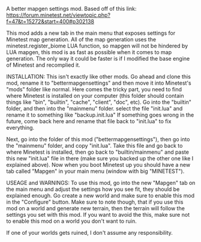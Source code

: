 A better mapgen settings mod. Based off of this link: https://forum.minetest.net/viewtopic.php?f=47&t=15272&start=400#p302138

This mod adds a new tab in the main menu that exposes settings for Minetest map generation. All of the map generation uses the minetest.register_biome LUA function, so mapgen will not be hindered by LUA mapgen, this mod is as fast as possible when it comes to map generation. The only way it could be faster is if I modified the base engine of Minetest and recomplied it.

INSTALLATION: This isn't exactly like other mods. Go ahead and clone this mod, rename it to "bettermapgensettings" and then move it into Minetest's "mods" folder like normal. Here comes the tricky part, you need to find where Minetest is installed on your computer (this folder should contain things like "bin", "builtin", "cache", "client", "doc", etc). Go into the "builtin" folder, and then into the "mainmenu" folder. select the file "init.lua" and rename it to something like "backup.init.lua" If something goes wrong in the future, come back here and rename that file back to "init.lua" to fix everything.

Next, go into the folder of this mod ("bettermapgensettings"), then go into the "mainmenu" folder, and copy "init.lua". Take this file and go back to where Minetest is installed, then go back to "builtin/mainmenu" and paste this new "init.lua" file in there (make sure you backed up the other one like I explained above). Now when you boot Minetest up you should have a new tab called "Mapgen" in your main menu (window with big "MINETEST").

USEAGE and WARNINGS: To use this mod, go into the new "Mapgen" tab on the main menu and adjust the settings how you see fit, they should be explained enough. Go create a new world and make sure to enable this mod in the "Configure" button. Make sure to note though, that if you use this mod on a world and generate new terrain, then the terrain will follow the settings you set with this mod. If you want to avoid the this, make sure not to enable this mod on a world you don't want to ruin.

If one of your worlds gets ruined, I don't assume any responsibility.
